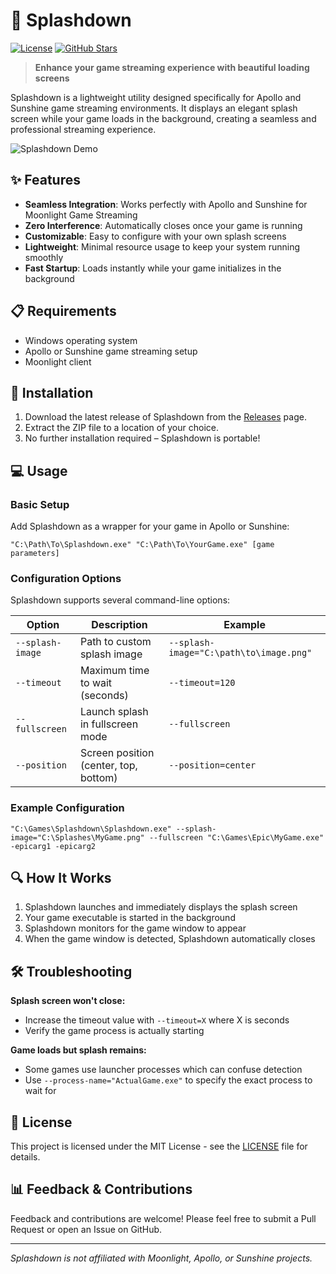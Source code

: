 # 🌊 Splashdown

[![License](https://img.shields.io/badge/license-MIT-blue.svg)](LICENSE)
[![GitHub Stars](https://img.shields.io/github/stars/yourusername/splashdown?style=social)](https://github.com/yourusername/splashdown)

> **Enhance your game streaming experience with beautiful loading screens**

Splashdown is a lightweight utility designed specifically for Apollo and Sunshine game streaming environments. It displays an elegant splash screen while your game loads in the background, creating a seamless and professional streaming experience.

![Splashdown Demo](https://via.placeholder.com/800x400?text=Splashdown+Demo)

## ✨ Features

- **Seamless Integration**: Works perfectly with Apollo and Sunshine for Moonlight Game Streaming
- **Zero Interference**: Automatically closes once your game is running
- **Customizable**: Easy to configure with your own splash screens
- **Lightweight**: Minimal resource usage to keep your system running smoothly
- **Fast Startup**: Loads instantly while your game initializes in the background

## 📋 Requirements

- Windows operating system
- Apollo or Sunshine game streaming setup
- Moonlight client

## 🚀 Installation

1. Download the latest release of Splashdown from the [Releases](https://github.com/yourusername/splashdown/releases) page.
2. Extract the ZIP file to a location of your choice.
3. No further installation required – Splashdown is portable!

## 💻 Usage

### Basic Setup

Add Splashdown as a wrapper for your game in Apollo or Sunshine:

```
"C:\Path\To\Splashdown.exe" "C:\Path\To\YourGame.exe" [game parameters]
```

### Configuration Options

Splashdown supports several command-line options:

| Option | Description | Example |
|--------|-------------|---------|
| `--splash-image` | Path to custom splash image | `--splash-image="C:\path\to\image.png"` |
| `--timeout` | Maximum time to wait (seconds) | `--timeout=120` |
| `--fullscreen` | Launch splash in fullscreen mode | `--fullscreen` |
| `--position` | Screen position (center, top, bottom) | `--position=center` |

### Example Configuration

```
"C:\Games\Splashdown\Splashdown.exe" --splash-image="C:\Splashes\MyGame.png" --fullscreen "C:\Games\Epic\MyGame.exe" -epicarg1 -epicarg2
```

## 🔍 How It Works

1. Splashdown launches and immediately displays the splash screen
2. Your game executable is started in the background
3. Splashdown monitors for the game window to appear
4. When the game window is detected, Splashdown automatically closes

## 🛠️ Troubleshooting

**Splash screen won't close:**
- Increase the timeout value with `--timeout=X` where X is seconds
- Verify the game process is actually starting

**Game loads but splash remains:**
- Some games use launcher processes which can confuse detection
- Use `--process-name="ActualGame.exe"` to specify the exact process to wait for

## 📝 License

This project is licensed under the MIT License - see the [LICENSE](LICENSE) file for details.

## 📊 Feedback & Contributions

Feedback and contributions are welcome! Please feel free to submit a Pull Request or open an Issue on GitHub.

---

*Splashdown is not affiliated with Moonlight, Apollo, or Sunshine projects.*